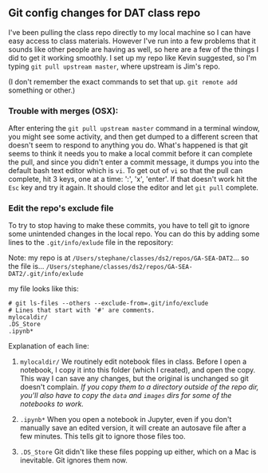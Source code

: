 ## Git config changes for DAT class repo

I've been pulling the class repo directly to my local machine so I can have easy access to class materials. However I've run into a few problems that it sounds like other people are having as well, so here are a few of the things I did to get it working smoothly. I set up my repo like Kevin suggested, so I'm typing `git pull upstream master`, where upstream is Jim's repo.

(I don't remember the exact commands to set that up. `git remote add ` something or other.)
### Trouble with merges (OSX):

After entering the `git pull upstream master` command in a terminal window, you might see some activity, and then get dumped to a different screen that doesn't seem to respond to anything you do. What's happened is that git seems to think it needs you to make a local commit before it can complete the pull, and since you didn't enter a commit message, it dumps you into the default bash text editor which is `vi`. To get out of `vi` so that the pull can complete, hit 3 keys, one at a time: ':', 'x', 'enter'. If that doesn't work hit the `Esc` key and try it again. It should close the editor and let `git pull` complete.

### Edit the repo's exclude file
To try to stop having to make these commits, you have to tell git to ignore some unintended changes in the local repo. You can do this by adding some lines to the `.git/info/exlude` file in the repository:

Note: my repo is at
`/Users/stephane/classes/ds2/repos/GA-SEA-DAT2`...
so the file is...
`/Users/stephane/classes/ds2/repos/GA-SEA-DAT2/.git/info/exlude`

my file looks like this:
```
# git ls-files --others --exclude-from=.git/info/exclude
# Lines that start with '#' are comments.
mylocaldir/
.DS_Store
.ipynb*
```

Explanation of each line: 

1. `mylocaldir/`
We routinely edit notebook files in class. Before I open a notebook, I copy it into this folder (which I created), and open the copy. This way I can save any changes, but the original is unchanged so git doesn't complain. *If you copy them to a directory outside of the repo dir, you'll also have to copy the `data` and `images` dirs for some of the notebooks to work.*

2. `.ipynb*` When you open a notebook in Jupyter, even if you don't manually save an edited version, it will create an autosave file after a few minutes. This tells git to ignore those files too.

3. `.DS_Store` Git didn't like these files popping up either, which on a Mac is inevitable. Git ignores them now.
